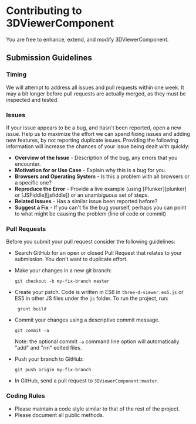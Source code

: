 # Contributing to 3DViewerComponent

You are free to enhance, extend, and modify 3DViewerComponent. 

## Submission Guidelines

### Timing

We will attempt to address all issues and pull requests within one week. It may a bit longer before pull requests are actually merged, as they must be inspected and tested. 

### Issues

If your issue appears to be a bug, and hasn't been reported, open a new issue.
Help us to maximize the effort we can spend fixing issues and adding new
features, by not reporting duplicate issues.  Providing the following information will increase the
chances of your issue being dealt with quickly:

* **Overview of the Issue** - Description of the bug, any errors that you encounter.
* **Motivation for or Use Case** - Explain why this is a bug for you.
* **Browsers and Operating System** - Is this a problem with all browsers or a specific one?
* **Reproduce the Error** - Provide a live example (using [Plunker][plunker] or
  [JSFiddle][jsfiddle]) or an unambiguous set of steps.
* **Related Issues** - Has a similar issue been reported before?
* **Suggest a Fix** - If you can't fix the bug yourself, perhaps you can point to what might be
  causing the problem (line of code or commit)

### Pull Requests

Before you submit your pull request consider the following guidelines:

* Search GitHub for an open or closed Pull Request that relates to your submission. You don't want to duplicate effort.
* Make your changes in a new git branch:

     ```shell
     git checkout -b my-fix-branch master
     ```

* Create your patch. Code is written in ES6 in `three-d-viewer.es6.js` or ES5 in other JS files under the `js` folder. 
To run the project, run:

    ```shell
     grunt build
     ```
     
* Commit your changes using a descriptive commit message.

     ```shell
     git commit -a
     ```
  Note: the optional commit `-a` command line option will automatically "add" and "rm" edited files.

* Push your branch to GitHub:

    ```shell
    git push origin my-fix-branch
    ```

* In GitHub, send a pull request to `3DViewerComponent:master`.

### Coding Rules

* Please maintain a code style similar to that of the rest of the project.
* Please document all public methods.
